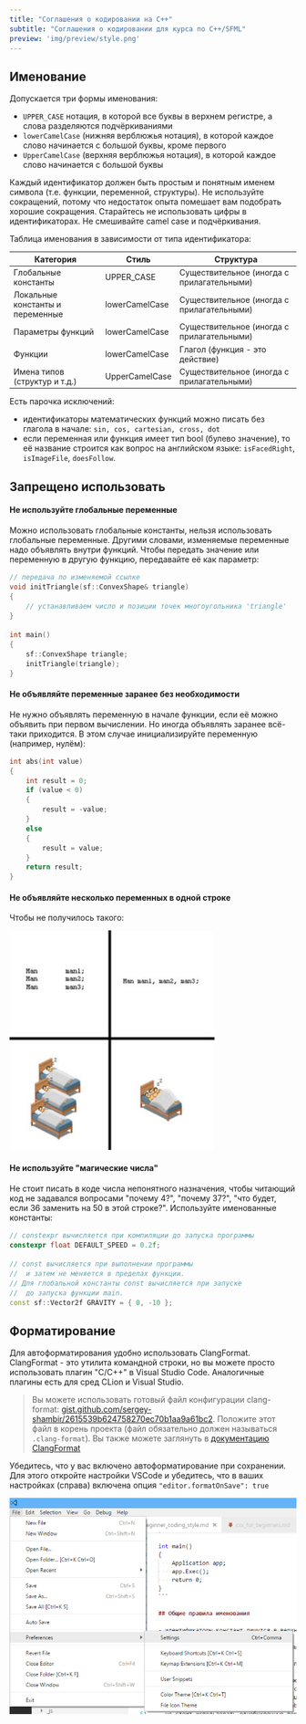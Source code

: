 ```yaml
---
title: "Соглашения о кодировании на C++"
subtitle: "Соглашения о кодировании для курса по C++/SFML"
preview: 'img/preview/style.png'
---
```


## Именование

Допускается три формы именования:

- `UPPER_CASE` нотация, в которой все буквы в верхнем регистре, а слова разделяются подчёркиваниями
- `lowerCamelCase` (нижняя верблюжья нотация), в которой каждое слово начинается с большой буквы, кроме первого
- `UpperCamelCase` (верхняя верблюжья нотация), в которой каждое слово начинается с большой буквы

Каждый идентификатор должен быть простым и понятным именем символа (т.е. функции, переменной, структуры). Не используйте сокращений, потому что недостаток опыта помешает вам подобрать хорошие сокращения. Старайтесь не использовать цифры в идентификаторах. Не смешивайте camel case и подчёркивания.

Таблица именования в зависимости от типа идентификатора:

| Категория                        | Стиль          | Структура                                  |
|----------------------------------|----------------|--------------------------------------------|
| Глобальные константы             | UPPER_CASE     | Существительное (иногда с прилагательными) |
| Локальные константы и переменные | lowerCamelCase | Существительное (иногда с прилагательными) |
| Параметры функций                | lowerCamelCase | Существительное (иногда с прилагательными) |
| Функции                          | lowerCamelCase | Глагол (функция - это действие)            |
| Имена типов (структур и т.д.)    | UpperCamelCase | Существительное (иногда с прилагательными) |

Есть парочка исключений:

- идентификаторы математических функций можно писать без глагола в начале: `sin, cos, cartesian, cross, dot`
- если переменная или функция имеет тип bool (булево значение), то её название строится как вопрос на английском языке: `isFacedRight`, `isImageFile`, `doesFollow`.

## Запрещено использовать

#### Не используйте глобальные переменные

Можно использовать глобальные константы, нельзя использовать глобальные переменные. Другими словами, изменяемые переменные надо объявлять внутри функций. Чтобы передать значение или переменную в другую функцию, передавайте её как параметр:

```cpp
// передача по изменяемой ссылке
void initTriangle(sf::ConvexShape& triangle)
{
    // устанавливаем число и позиции точек многоугольника 'triangle'
}

int main()
{
    sf::ConvexShape triangle;
    initTriangle(triangle);
}
```

#### Не объявляйте переменные заранее без необходимости

Не нужно объявлять переменную в начале функции, если её можно объявить при первом вычислении. Но иногда объявлять заранее всё-таки приходится. В этом случае инициализируйте переменную (например, нулём):

```cpp
int abs(int value)
{
    int result = 0;
    if (value < 0)
    {
        result = -value;
    }
    else
    {
        result = value;
    }
    return result;
}
```

#### Не объявляйте несколько переменных в одной строке

Чтобы не получилось такого:

![Иллюстрация](img/fig/variables-in-bed.jpg)

#### Не используйте "магические числа"

Не стоит писать в коде числа непонятного назначения, чтобы читающий код не задавался вопросами "почему 4?", "почему 37?", "что будет, если 36 заменить на 50 в этой строке?". Используйте именованные константы:

```cpp
// constexpr вычисляется при компиляции до запуска программы
constexpr float DEFAULT_SPEED = 0.2f;

// const вычисляется при выполнении программы
//  и затем не меняется в пределах функции.
// Для глобальной константы const вычисляется при запуске
//  до запуска функции main.
const sf::Vector2f GRAVITY = { 0, -10 };
```

## Форматирование

Для автоформатирования удобно использовать ClangFormat. ClangFormat - это утилита командной строки, но вы можете просто использовать плагин "C/C++" в Visual Studio Code. Аналогичные плагины есть для сред CLion и Visual Studio.

> Вы можете использовать готовый файл конфигурации clang-format: [gist.github.com/sergey-shambir/2615539b624758270ec70b1aa9a61bc2](https://gist.github.com/sergey-shambir/2615539b624758270ec70b1aa9a61bc2). Положите этот файл в корень проекта (файл обязательно должен называться `.clang-format`). Вы также можете заглянуть в [документацию ClangFormat](https://clang.llvm.org/docs/ClangFormat.html)

Убедитесь, что у вас включено автоформатирование при сохранении. Для этого откройте настройки VSCode и убедитесь, что в ваших настройках (справа) включена опция `"editor.formatOnSave": true`

![Скриншот](img/ui/vscode_settings.png)
